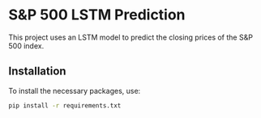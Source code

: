 # S&P 500 LSTM Prediction

This project uses an LSTM model to predict the closing prices of the S&P 500 index.

## Installation

To install the necessary packages, use:

```sh
pip install -r requirements.txt
